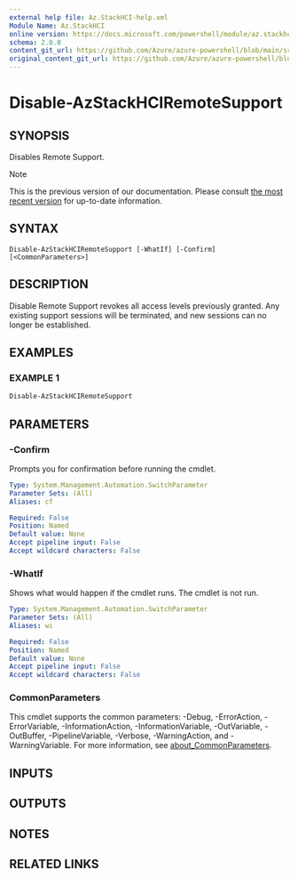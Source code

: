 ```yaml
---
external help file: Az.StackHCI-help.xml
Module Name: Az.StackHCI
online version: https://docs.microsoft.com/powershell/module/az.stackhci/disable-azstackhciremotesupport
schema: 2.0.0
content_git_url: https://github.com/Azure/azure-powershell/blob/main/src/StackHCI/help/Disable-AzStackHCIRemoteSupport.md
original_content_git_url: https://github.com/Azure/azure-powershell/blob/main/src/StackHCI/help/Disable-AzStackHCIRemoteSupport.md
---
```


# Disable-AzStackHCIRemoteSupport

## SYNOPSIS
Disables Remote Support.

> [!NOTE]
>This is the previous version of our documentation. Please consult [the most recent version](/powershell/module/az.stackhci/disable-azstackhciremotesupport) for up-to-date information.

## SYNTAX

```
Disable-AzStackHCIRemoteSupport [-WhatIf] [-Confirm] [<CommonParameters>]
```

## DESCRIPTION
Disable Remote Support revokes all access levels previously granted. Any existing support sessions will be terminated, and new sessions can no longer be established.

## EXAMPLES

### EXAMPLE 1
```powershell
Disable-AzStackHCIRemoteSupport
```

## PARAMETERS

### -Confirm
Prompts you for confirmation before running the cmdlet.

```yaml
Type: System.Management.Automation.SwitchParameter
Parameter Sets: (All)
Aliases: cf

Required: False
Position: Named
Default value: None
Accept pipeline input: False
Accept wildcard characters: False
```

### -WhatIf
Shows what would happen if the cmdlet runs. The cmdlet is not run.

```yaml
Type: System.Management.Automation.SwitchParameter
Parameter Sets: (All)
Aliases: wi

Required: False
Position: Named
Default value: None
Accept pipeline input: False
Accept wildcard characters: False
```

### CommonParameters
This cmdlet supports the common parameters: -Debug, -ErrorAction, -ErrorVariable, -InformationAction, -InformationVariable, -OutVariable, -OutBuffer, -PipelineVariable, -Verbose, -WarningAction, and -WarningVariable. For more information, see [about_CommonParameters](http://go.microsoft.com/fwlink/?LinkID=113216).

## INPUTS

## OUTPUTS

## NOTES

## RELATED LINKS
